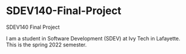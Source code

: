 # SDEV140-Final-Project
SDEV140 Final Project

I am a student in Software Development (SDEV) at Ivy Tech in Lafayette.
This is the spring 2022 semester.
